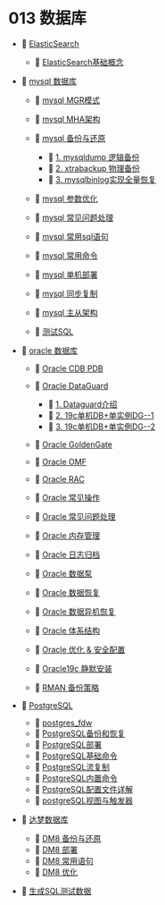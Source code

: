 # 013 数据库

* 📑 [ElasticSearch](siyuan://blocks/20230610173813-41c337l)

  * 📄 [ElasticSearch基础概念](siyuan://blocks/20230610173811-cg9nctn)
* 📑 [mysql 数据库](siyuan://blocks/20230610173813-7niv6kq)

  * 📄 [mysql MGR模式](siyuan://blocks/20230721110442-znmt2g0)
  * 📄 [mysql MHA架构](siyuan://blocks/20230610173714-m4q2q53)
  * 📑 [mysql 备份与还原](siyuan://blocks/20230610173801-huzfh6b)

    * 📄 [1. mysqldump 逻辑备份](siyuan://blocks/20230808135803-lchlxmd)
    * 📄 [2. xtrabackup 物理备份](siyuan://blocks/20230808140703-lgcwbsp)
    * 📄 [3. mysqlbinlog实现全量恢复](siyuan://blocks/20230808164704-ubhta9w)
  * 📄 [mysql 参数优化](siyuan://blocks/20230610173810-vwrax7j)
  * 📄 [mysql 常见问题处理](siyuan://blocks/20230610173740-kxei3zi)
  * 📄 [mysql 常用sql语句](siyuan://blocks/20230610173758-va8386y)
  * 📄 [mysql 常用命令](siyuan://blocks/20230724124520-ts7p8u2)
  * 📄 [mysql 单机部署](siyuan://blocks/20230610173758-9h9abmc)
  * 📄 [mysql 同步复制](siyuan://blocks/20230721090526-u5c6i8c)
  * 📄 [mysql 主从架构](siyuan://blocks/20230610173614-2rznm0a)
  * 📄 [测试SQL](siyuan://blocks/20230905171258-osev2wo)
* 📑 [oracle 数据库](siyuan://blocks/20230610173813-mm1q69b)

  * 📄 [Oracle CDB PDB](siyuan://blocks/20230610173723-08oclj0)
  * 📑 [Oracle DataGuard](siyuan://blocks/20230610173547-1zw1vzn)

    * 📄 [1. Dataguard介绍](siyuan://blocks/20230817164646-q43qhgo)
    * 📄 [2. 19c单机DB+单实例DG--1](siyuan://blocks/20230817170122-qbbnm0a)
    * 📄 [3. 19c单机DB+单实例DG--2](siyuan://blocks/20230817171806-awm3nag)
  * 📄 [Oracle GoldenGate](siyuan://blocks/20230610173808-hl38w6a)
  * 📄 [Oracle OMF](siyuan://blocks/20230610173718-bphnylg)
  * 📄 [Oracle RAC](siyuan://blocks/20230610173750-5626gvb)
  * 📄 [Oracle 常见操作](siyuan://blocks/20230610173758-pj3584i)
  * 📄 [Oracle 常见问题处理](siyuan://blocks/20230610173743-i6ajaw6)
  * 📄 [Oracle 内存管理](siyuan://blocks/20230610173728-92xuq8c)
  * 📄 [Oracle 日志归档](siyuan://blocks/20230610173719-y490nhz)
  * 📄 [Oracle 数据泵](siyuan://blocks/20230610173756-hosoprr)
  * 📄 [Oracle 数据恢复](siyuan://blocks/20230610173811-s336emd)
  * 📄 [Oracle 数据异机恢复](siyuan://blocks/20230610173747-do0gmu0)
  * 📄 [Oracle 体系结构](siyuan://blocks/20230615095446-m624kr7)
  * 📄 [Oracle 优化 &amp; 安全配置](siyuan://blocks/20230610173806-5k3psgk)
  * 📄 [Oracle19c 静默安装](siyuan://blocks/20230610173719-49ku7zv)
  * 📄 [RMAN 备份策略](siyuan://blocks/20230610173656-6zpszm6)
* 📑 [PostgreSQL](siyuan://blocks/20230610173813-c5pkent)

  * 📄 [postgres_fdw](siyuan://blocks/20230705141120-kha1hym)
  * 📄 [PostgreSQL备份和恢复](siyuan://blocks/20230610173751-7kuw9cq)
  * 📄 [PostgreSQL部署](siyuan://blocks/20230610173750-sq9kx7w)
  * 📄 [PostgreSQL基础命令](siyuan://blocks/20230619163949-bo0um8n)
  * 📄 [PostgreSQL流复制](siyuan://blocks/20230629162926-dr3tvuz)
  * 📄 [PostgreSQL内置命令](siyuan://blocks/20230612212339-oivqycl)
  * 📄 [PostgreSQL配置文件详解](siyuan://blocks/20230615105433-hzl9bd8)
  * 📄 [postgreSQL视图与触发器](siyuan://blocks/20230703163121-su1137e)
* 📑 [达梦数据库](siyuan://blocks/20230610173813-qw2orlu)

  * 📄 [DM8 备份与还原](siyuan://blocks/20230610173740-54bqb8i)
  * 📄 [DM8 部署](siyuan://blocks/20230610173734-o5zm44h)
  * 📄 [DM8 常用语句](siyuan://blocks/20230610173801-tmucjr2)
  * 📄 [DM8 优化](siyuan://blocks/20230610173808-kl7kgis)
* 📄 [生成SQL测试数据](siyuan://blocks/20230904135551-639alsb)

‍

